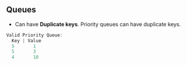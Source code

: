 ## Queues
- Can have **Duplicate keys**. Priority queues can have duplicate keys.
```c
Valid Priority Queue:
  Key | Value
  5       1
  5       3
  4       10
```

